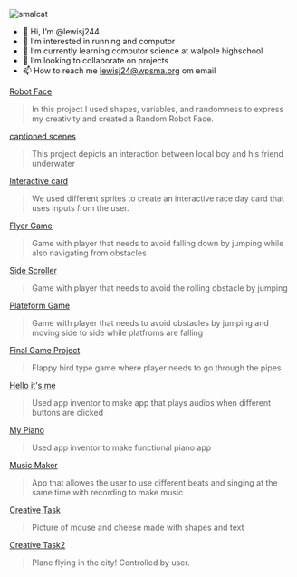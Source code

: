 ![smalcat](https://github.com/lewisj244/lewisj244/assets/146836549/3f82179a-96fc-4bb2-a044-091554b17d70)
- 👋 Hi, I’m @lewisj244
- 👀 I’m interested in running and computor
- 🌱 I’m currently learning computor science at walpole highschool
- 💞️ I’m looking to collaborate on projects
- 📫 How to reach me lewisj24@wpsma.org om email

<!---
lewisj244/lewisj244 is a ✨ special ✨ repository because its `README.md` (this file) appears on your GitHub profile.
You can click the Preview link to take a look at your changes.
--->
[Robot Face](https://lewisj244.github.io/robotface/)
> In this project I used shapes, variables, and randomness to express my creativity and created a Random Robot Face.

[captioned scenes](https://studio.code.org/projects/gamelab/tuBf_RbpUXFZpPUQNY653U9YvZx2e89RHuztub0ppp8)

> This project depicts an interaction between local boy and his friend underwater

[Interactive card](https://studio.code.org/projects/gamelab/foR4o3apuPeETqyQcnijzHm8nW_omVsHS9i8SCDP6Ls)

> We used different sprites to create an interactive race day card that uses inputs from the user.

[Flyer Game](https://studio.code.org/projects/gamelab/uIDB9X_Rkd6miHdJA0QeGWgQPWQNJaWIJmySya9JngY)
> Game with player that needs to avoid falling down by jumping while also navigating from obstacles

[Side Scroller](https://studio.code.org/projects/gamelab/VM5iybjq1HJj1HIAT04NfiJMgPlcL5njvNTf9WoE7_E)
> Game with player that needs to avoid the rolling obstacle by jumping

[Plateform Game](https://studio.code.org/projects/gamelab/4r0qEtezVsEDiVVwKPXdMmDwnXJJmiXQRs4ujoK7cxA)
> Game with player that needs to avoid obstacles by jumping and moving side to side while platfroms are falling

[Final Game Project](https://studio.code.org/projects/gamelab/cBE_h_hGmIhiLofVjfuLPHKMxkkHhd1KjumCq-UHr1w)
> Flappy bird type game where player needs to go through the pipes

[Hello it's me](https://ai2.appinventor.mit.edu/#5112281643745280)
> Used app inventor to make app that plays audios when different buttons are clicked

[My Piano](https://ai2.appinventor.mit.edu/#5132221356572672)
> Used app inventor to make functional piano app

[Music Maker](https://ai2.appinventor.mit.edu/#5919806353965056)
> App that allowes the user to use different beats and singing at the same time with recording to make music

[Creative Task]([https://ai2.appinventor.mit.edu/#5919806353965056](https://academy.cs.cmu.edu/sharing/sandyBrownSheep9968))
> Picture of mouse and cheese made with shapes and text

[Creative Task2]([https://ai2.appinventor.mit.edu/#5919806353965056]([https://academy.cs.cmu.edu/sharing/sandyBrownSheep9968](https://academy.cs.cmu.edu/sharing/aquamarineBee4626)https://academy.cs.cmu.edu/sharing/aquamarineBee4626))
> Plane flying in the city! Controlled by user.
